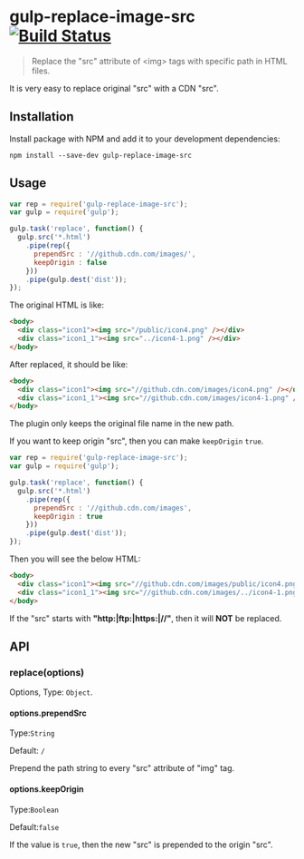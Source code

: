 # gulp-replace-image-src [![Build Status](https://travis-ci.org/GloriousFt/gulp-replace-image-src.svg?branch=master)](https://travis-ci.org/GloriousFt/gulp-replace-image-src)

> Replace the \"src\" attribute of \<img\> tags with specific path in HTML files. 

It is very easy to replace original "src" with a CDN "src".

## Installation

Install package with NPM and add it to your development dependencies:

`npm install --save-dev gulp-replace-image-src`

## Usage

```javascript
var rep = require('gulp-replace-image-src');
var gulp = require('gulp');

gulp.task('replace', function() {
  gulp.src('*.html')
    .pipe(rep({
      prependSrc : '//github.cdn.com/images/',
      keepOrigin : false
    }))
    .pipe(gulp.dest('dist'));
});
```
The original HTML is like:
```html
<body>
  <div class="icon1"><img src="/public/icon4.png" /></div>
  <div class="icon1_1"><img src="../icon4-1.png" /></div>
</body>
```
After replaced, it should be like:
```html
<body>
  <div class="icon1"><img src="//github.cdn.com/images/icon4.png" /></div>
  <div class="icon1_1"><img src="//github.cdn.com/images/icon4-1.png" /></div>
</body>
```
The plugin only keeps the original file name in the new path.

If you want to keep origin "src", then you can make `keepOrigin` `true`.

```javascript
var rep = require('gulp-replace-image-src');
var gulp = require('gulp');

gulp.task('replace', function() {
  gulp.src('*.html')
    .pipe(rep({
      prependSrc : '//github.cdn.com/images',
      keepOrigin : true
    }))
    .pipe(gulp.dest('dist'));
});
```
Then you will see the below HTML:
```html
<body>
  <div class="icon1"><img src="//github.cdn.com/images/public/icon4.png" /></div>
  <div class="icon1_1"><img src="//github.cdn.com/images/../icon4-1.png" /></div>
</body>
```

If the "src" starts with **"http:|ftp:|https:|//"**, then it will **NOT** be replaced.
## API

### replace(options)

Options, Type: `Object`.

#### options.prependSrc

Type:`String`

Default: `/`

Prepend the path string to every "src" attribute of "img" tag.  

#### options.keepOrigin

Type:`Boolean`

Default:`false`

If the value is `true`, then the new "src" is prepended to the origin "src".